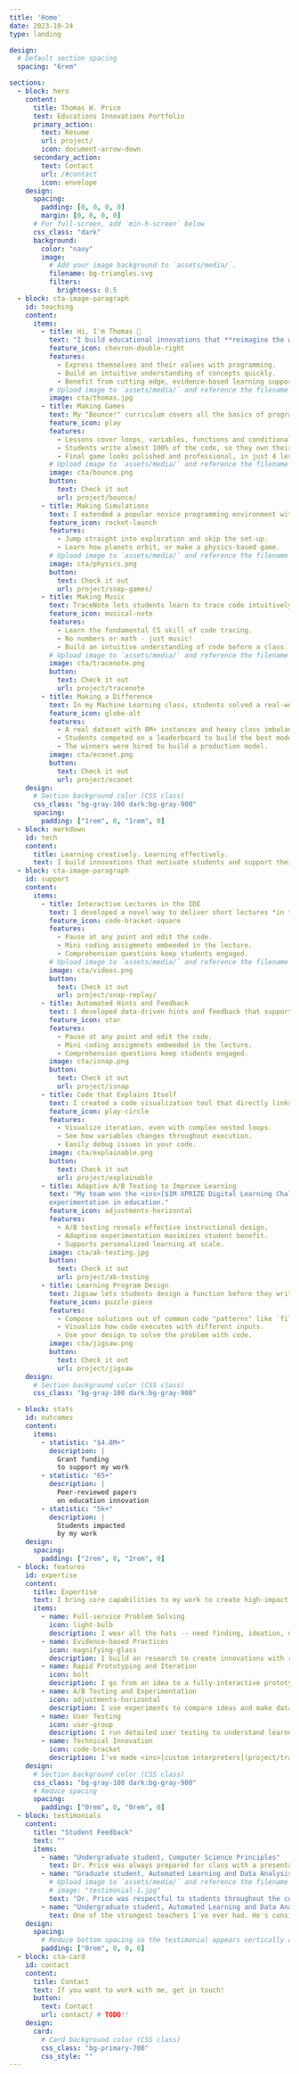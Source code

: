 ```yaml
---
title: 'Home'
date: 2023-10-24
type: landing

design:
  # Default section spacing
  spacing: "6rem"

sections:
  - block: hero
    content:
      title: Thomas W. Price
      text: Educations Innovations Portfolio
      primary_action:
        text: Resume
        url: project/
        icon: document-arrow-down
      secondary_action:
        text: Contact
        url: /#contact
        icon: envelope
    design:
      spacing:
        padding: [0, 0, 0, 0]
        margin: [0, 0, 0, 0]
      # For full-screen, add `min-h-screen` below
      css_class: "dark"
      background:
        color: "navy"
        image:
          # Add your image background to `assets/media/`.
          filename: bg-triangles.svg
          filters:
            brightness: 0.5
  - block: cta-image-paragraph
    id: teaching
    content:
      items:
        - title: Hi, I'm Thomas 👋
          text: "I build educational innovations that **reimagine the way that people learn to program** so they can:"
          feature_icon: chevron-double-right
          features:
            - Express themselves and their values with programming.
            - Build an intuitive understanding of concepts quickly.
            - Benefit from cutting edge, evidence-based learning support.
          # Upload image to `assets/media/` and reference the filename here
          image: cta/thomas.jpg
        - title: Making Games
          text: My "Bounce!" curriculum covers all the basics of programming by making a popular casual game.
          feature_icon: play
          features:
            - Lessons cover loops, variables, functions and conditionals.
            - Students write almost 100% of the code, so they own their work.
            - Final game looks polished and professional, in just 4 lessons.
          # Upload image to `assets/media/` and reference the filename here
          image: cta/bounce.png
          button:
            text: Check it out
            url: project/bounce/
        - title: Making Simulations
          text: I extended a popular novice programming environment with a Physics API allowing for easy simulations.
          feature_icon: rocket-launch
          features:
            - Jump straight into exploration and skip the set-up.
            - Learn how planets orbit, or make a physics-based game.
          # Upload image to `assets/media/` and reference the filename here
          image: cta/physics.png
          button:
            text: Check it out
            url: project/snap-games/
        - title: Making Music
          text: TraceNote lets students learn to trace code intuitively by playing music.
          feature_icon: musical-note
          features:
            - Learn the fundamental CS skill of code tracing.
            - No numbers or math - just music!
            - Build an intuitive understanding of code before a class.
          # Upload image to `assets/media/` and reference the filename here
          image: cta/tracenote.png
          button:
            text: Check it out
            url: project/tracenote
        - title: Making a Difference
          text: In my Machine Learning class, students solved a real-world problem for the NC State Climate Office to identify erroneous instrument readings.
          feature_icon: globe-alt
          features:
            - A real dataset with 8M+ instances and heavy class imbalance.
            - Students competed on a leaderboard to build the best model.
            - The winners were hired to build a production model.
          image: cta/econet.png
          button:
            text: Check it out
            url: project/econet
    design:
      # Section background color (CSS class)
      css_class: "bg-gray-100 dark:bg-gray-900"
      spacing:
        padding: ["1rem", 0, "1rem", 0]
  - block: markdown
    id: tech
    content:
      title: Learning creatively. Learning effectively.
      text: I build innovations that motivate students and support their learning as they tackle complex projects.
  - block: cta-image-paragraph
    id: support
    content:
      items:
        - title: Interactive Lectures in the IDE
          text: I developed a novel way to deliver short lectures *in the student's programming environment*.
          feature_icon: code-bracket-square
          features:
            - Pause at any point and edit the code.
            - Mini coding assigmnets embeeded in the lecture.
            - Comprehension questions keep students engaged.
          # Upload image to `assets/media/` and reference the filename here
          image: cta/videos.png
          button:
            text: Check it out
            url: project/snap-replay/
        - title: Automated Hints and Feedback
          text: I developed data-driven hints and feedback that support students when they get stuck, using data from prior students.
          feature_icon: star
          features:
            - Pause at any point and edit the code.
            - Mini coding assigmnets embeeded in the lecture.
            - Comprehension questions keep students engaged.
          image: cta/isnap.png
          button:
            text: Check it out
            url: project/isnap
        - title: Code that Explains Itself
          text: I created a code visualization tool that directly links each line of code students write to output they see.
          feature_icon: play-circle
          features:
            - Visualize iteration, even with complex nested loops.
            - See how variables changes throughout execution.
            - Easily debug issues in your code.
          image: cta/explainable.png
          button:
            text: Check it out
            url: project/explainable
        - title: Adaptive A/B Testing to Improve Learning
          text: "My team won the <ins>[$1M XPRIZE Digital Learning Challenge](https://www.xprize.org/challenge/digitallearning/articles/xprize-and-the-institute-of-education-sciences-announce-winners-of-1m-digital-learning-challenge)</ins> to modernize the use of
          experimentation in education."
          feature_icon: adjustments-horizontal
          features:
            - A/B testing reveals effective instructional design.
            - Adaptive experimentation maximizes student benefit.
            - Supports personalized learning at scale.
          image: cta/ab-testing.jpg
          button:
            text: Check it out
            url: project/ab-testing
        - title: Learning Program Design
          text: Jigsaw lets students design a function before they write code to implement it, so they can focus on learning important programming design patterns.
          feature_icon: puzzle-piece
          features:
            - Compose solutions out of common code "patterns" like `filter`.
            - Visualize how code executes with different inputs.
            - Use your design to solve the problem with code.
          image: cta/jigsaw.png
          button:
            text: Check it out
            url: project/jigsaw
    design:
      # Section background color (CSS class)
      css_class: "bg-gray-100 dark:bg-gray-900"

  - block: stats
    id: outcomes
    content:
      items:
        - statistic: "$4.8M+"
          description: |
            Grant funding
            to support my work
        - statistic: "65+"
          description: |
            Peer-reviewed papers
            on education innovation
        - statistic: "5k+"
          description: |
            Students impacted
            by my work
    design:
      spacing:
        padding: ["2rem", 0, "2rem", 0]
  - block: features
    id: expertise
    content:
      title: Expertise
      text: I bring core capabilities to my work to create high-impact educational innovations.
      items:
        - name: Full-service Problem Solving
          icon: light-bulb
          description: I wear all the hats -- need finding, ideation, design, prototyping, user testing, deployment and evaluation.
        - name: Evidence-based Practices
          icon: magnifying-glass
          description: I build on research to create innovations with real, measuable learning and engagement.
        - name: Rapid Prototyping and Iteration
          icon: bolt
          description: I go from an idea to a fully-interactive prototype quickly, and pivot when ideas don't work.
        - name: A/B Testing and Experimentation
          icon: adjustments-horizontal
          description: I use experiments to compare ideas and make data-backed design choices that *work*.
        - name: User Testing
          icon: user-group
          description: I run detailed user testing to understand learners' mental models and extract design insight.
        - name: Technical Innovation
          icon: code-bracket
          description: I've made <ins>[custom interpreters](project/tracenote/)</ins>, <ins>[redesigned IDEs](project/snap-replay/)</ins>, and built <ins>[data-driven models](project/isnap/)</ins> -- whatever innovation I needed to build the best learning experience.
    design:
      # Section background color (CSS class)
      css_class: "bg-gray-100 dark:bg-gray-900"
      # Reduce spacing
      spacing:
        padding: ["0rem", 0, "0rem", 0]
  - block: testimonials
    content:
      title: "Student Feedback"
      text: ""
      items:
        - name: "Undergraduate student, Computer Science Principles"
          text: Dr. Price was always prepared for class with a presentation, Tophat, and usually lab activity... The interactive videos for homework were very helpful, and this class is one of the few I think that truly benefit from the 'flipped classroom'.
        - name: "Graduate student, Automated Learning and Data Analysis"
          # Upload image to `assets/media/` and reference the filename here
          # image: "testimonial-1.jpg"
          text: "Dr. Price was respectful to students throughout the course and always looking for feedback. He excelled in translating very difficult to understand topics of machine learning into easily understandable presentations even for students not of a machine learning background. His PowerPoints were extraordinarily clear and well created and care in every aspect of the course was shown."
        - name: "Undergraduate student, Automated Learning and Data Analysis"
          text: One of the strongest teachers I've ever had. He's consistently prepared for class with in-depth knowledge about every subject we cover...  If you have a system where teachers train other teachers, letting Dr. Price run that would be a great idea.
    design:
      spacing:
        # Reduce bottom spacing so the testimonial appears vertically centered between sections
        padding: ["0rem", 0, 0, 0]
  - block: cta-card
    id: contact
    content:
      title: Contact
      text: If you want to work with me, get in touch!
      button:
        text: Contact
        url: contact/ # TODO!!
    design:
      card:
        # Card background color (CSS class)
        css_class: "bg-primary-700"
        css_style: ""
---
```

